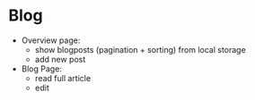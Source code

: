 # Blog

- Overview page:
  - show blogposts (pagination + sorting) from local storage
  - add new post
- Blog Page:
  - read full article
  - edit
